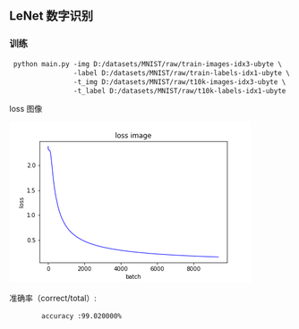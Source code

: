 ## LeNet 数字识别

###  训练

```
 python main.py -img D:/datasets/MNIST/raw/train-images-idx3-ubyte \
                -label D:/datasets/MNIST/raw/train-labels-idx1-ubyte \
                -t_img D:/datasets/MNIST/raw/t10k-images-idx3-ubyte \
                -t_label D:/datasets/MNIST/raw/t10k-labels-idx1-ubyte 
```

loss 图像

![图片失效](./img/loss.png)

准确率（correct/total）:

            accuracy :99.020000%








